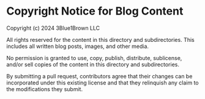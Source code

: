 # Copyright Notice for Blog Content

Copyright (c) 2024 3Blue1Brown LLC

All rights reserved for the content in this directory and subdirectories. This includes all written blog posts, images, and other media.

No permission is granted to use, copy, publish, distribute, sublicense, and/or sell copies of the content in this directory and subdirectories.

By submitting a pull request, contributors agree that their changes can be incorporated under this existing license and that they relinquish any claim to the modifications they submit.
